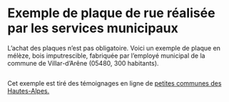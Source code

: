 # Exemple de plaque de rue réalisée par les services municipaux

L’achat des plaques n’est pas obligatoire. Voici un exemple de plaque en mélèze, bois imputrescible, fabriquée par l’employé municipal de la commune de Villar-d’Arêne (05480, 300 habitants).

<figure><img src="/img/bonnes-pratiques/Capture d’écran 2022-12-30 à 12.03.50.png" alt=""/><figcaption></figcaption></figure>

Cet exemple est tiré des témoignages en ligne de [petites communes des Hautes-Alpes. ](https://www.amenagement-numerique.gouv.fr/fr/actualite/petites-communes-hautes-alpes-font-leurs-bases-adresses-locales)

